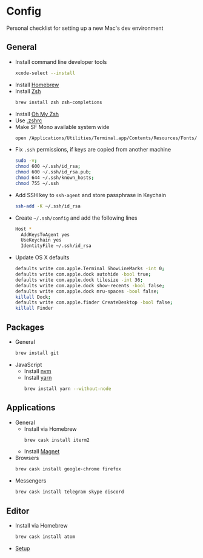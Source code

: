 # Config
Personal checklist for setting up a new Mac's dev environment

## General
- Install command line developer tools
  ```sh
  xcode-select --install
  ```
- Install [Homebrew](https://brew.sh)
- Install [Zsh](http://www.zsh.org)
  ```sh
  brew install zsh zsh-completions
  ```
- Install [Oh My Zsh](https://github.com/robbyrussell/oh-my-zsh)
- Use [.zshrc](https://github.com/sun1x/config/blob/master/.zshrc)
- Make SF Mono available system wide
  ```sh
  open /Applications/Utilities/Terminal.app/Contents/Resources/Fonts/*
  ```
- Fix `.ssh` permissions, if keys are copied from another machine
  ```sh
  sudo -v;
  chmod 600 ~/.ssh/id_rsa;
  chmod 600 ~/.ssh/id_rsa.pub;
  chmod 644 ~/.ssh/known_hosts;
  chmod 755 ~/.ssh
  ```
- Add SSH key to `ssh-agent` and store passphrase in Keychain
  ```sh
  ssh-add -K ~/.ssh/id_rsa
  ```
- Create `~/.ssh/config` and add the following lines
  ```sh
  Host *
    AddKeysToAgent yes
    UseKeychain yes
    IdentityFile ~/.ssh/id_rsa
  ```
- Update OS X defaults
  ```sh
  defaults write com.apple.Terminal ShowLineMarks -int 0;
  defaults write com.apple.dock autohide -bool true;
  defaults write com.apple.dock tilesize -int 36;
  defaults write com.apple.dock show-recents -bool false;
  defaults write com.apple.dock mru-spaces -bool false;
  killall Dock;
  defaults write com.apple.finder CreateDesktop -bool false;
  killall Finder
  ```

## Packages
- General
  ```sh
  brew install git
  ```
- JavaScript
  - Install [nvm](https://github.com/creationix/nvm)
  - Install [yarn](https://yarnpkg.com)
    ```sh
    brew install yarn --without-node
    ```

## Applications
- General
  - Install via Homebrew
    ```sh
    brew cask install iterm2
    ```
  - Install [Magnet](https://itunes.apple.com/ua/app/magnet/id441258766)
- Browsers
  ```sh
  brew cask install google-chrome firefox
  ```
- Messengers
  ```sh
  brew cask install telegram skype discord
  ```

## Editor
- Install via Homebrew
  ```sh
  brew cask install atom
  ```
- [Setup](https://github.com/sun1x/config/blob/master/atom)
